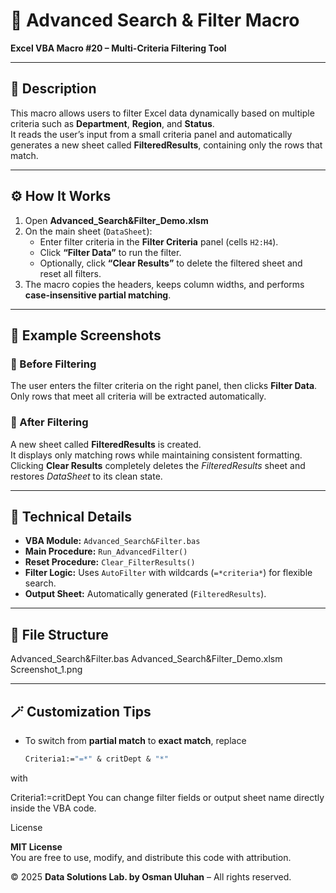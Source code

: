 # 🧩 Advanced Search & Filter Macro  
**Excel VBA Macro #20 – Multi-Criteria Filtering Tool**

---

## 📄 Description
This macro allows users to filter Excel data dynamically based on multiple criteria such as **Department**, **Region**, and **Status**.  
It reads the user’s input from a small criteria panel and automatically generates a new sheet called **FilteredResults**, containing only the rows that match.

---

## ⚙️ How It Works
1. Open **Advanced_Search&Filter_Demo.xlsm**  
2. On the main sheet (`DataSheet`):
   - Enter filter criteria in the **Filter Criteria** panel (cells `H2:H4`).
   - Click **“Filter Data”** to run the filter.  
   - Optionally, click **“Clear Results”** to delete the filtered sheet and reset all filters.
3. The macro copies the headers, keeps column widths, and performs **case-insensitive partial matching**.

---

## 🧭 Example Screenshots
### 🔹 Before Filtering  
The user enters the filter criteria on the right panel, then clicks **Filter Data**.  
Only rows that meet all criteria will be extracted automatically.

### 🔹 After Filtering  
A new sheet called **FilteredResults** is created.  
It displays only matching rows while maintaining consistent formatting.  
Clicking **Clear Results** completely deletes the *FilteredResults* sheet and restores *DataSheet* to its clean state.

---

## 🧠 Technical Details
- **VBA Module:** `Advanced_Search&Filter.bas`  
- **Main Procedure:** `Run_AdvancedFilter()`  
- **Reset Procedure:** `Clear_FilterResults()`  
- **Filter Logic:** Uses `AutoFilter` with wildcards (`=*criteria*`) for flexible search.  
- **Output Sheet:** Automatically generated (`FilteredResults`).

---

## 🧩 File Structure
Advanced_Search&Filter.bas
Advanced_Search&Filter_Demo.xlsm
Screenshot_1.png

---

## 🪄 Customization Tips
- To switch from **partial match** to **exact match**, replace  
  ```vb
  Criteria1:="=*" & critDept & "*"
with


Criteria1:=critDept
You can change filter fields or output sheet name directly inside the VBA code.

License

**MIT License**  
You are free to use, modify, and distribute this code with attribution.  

© 2025 **Data Solutions Lab. by Osman Uluhan** – All rights reserved.